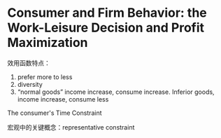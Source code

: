 # Consumer and Firm Behavior: the Work-Leisure Decision and Profit Maximization

效用函数特点：

1. prefer more to less
2. diversity
3. “normal goods” income increase, consume increase. Inferior goods, income increase, consume less

The consumer's Time Constraint



宏观中的关键概念：representative constraint






